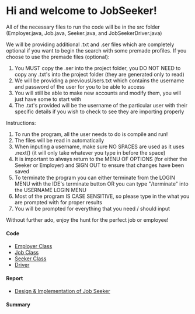 # Hi and welcome to JobSeeker!
All of the necessary files to run the code will be in the src folder (Employer.java, Job.java, Seeker.java, and JobSeekerDriver.java)

We will be providing additional .txt and .ser files which are completely optional if you want to begin the search with some premade profiles.
If you choose to use the premade files (optional):
   1) You MUST copy the .ser into the project folder, you DO NOT NEED to copy any .txt's into the project folder (they are generated only to read)
   2) We will be providing a previousUsers.txt which contains the username and password of the user for you to be able to access
   3) You will still be able to make new accounts and modify them, you will just have some to start with
   4) The .txt's provided will be the username of the particular user with their specific details if you wish to check to see they are importing properly

Instructions:
   1) To run the program, all the user needs to do is compile and run!
   2) The files will be read in automatically
   3) When inputing a username, make sure NO SPACES are used as it uses .next() (it will only take whatever you type in before the space)
   4) It is important to always return to the MENU OF OPTIONS (for either the Seeker or Employer) and SIGN OUT to ensure that changes have been saved
   5) To terminate the program you can either terminate from the LOGIN MENU with the IDE's terminate button OR you can type "/terminate" into the USERNAME LOGIN MENU
   6) Most of the program IS CASE SENSITIVE, so please type in the what you are prompted with for proper results
   7) You will be prompted for everything that you need / should input

Without further ado, enjoy the hunt for the perfect job or employee!

#### Code
- [Employer Class](https://github.com/brownlk99/Research-and-Projects/blob/main/JobSeeker/src/Employer.java)
- [Job Class](https://github.com/brownlk99/Research-and-Projects/blob/main/JobSeeker/src/Job.java)
- [Seeker Class](https://github.com/brownlk99/Research-and-Projects/blob/main/JobSeeker/src/Seeker.java)
- [Driver](https://github.com/brownlk99/Research-and-Projects/blob/main/JobSeeker/src/JobSeekerDriver.java)

#### Report
- [Design & Implementation of Job Seeker](https://github.com/brownlk99/Research-and-Projects/blob/main/JobSeeker/Group%203%20Project.pdf)

#### Summary
